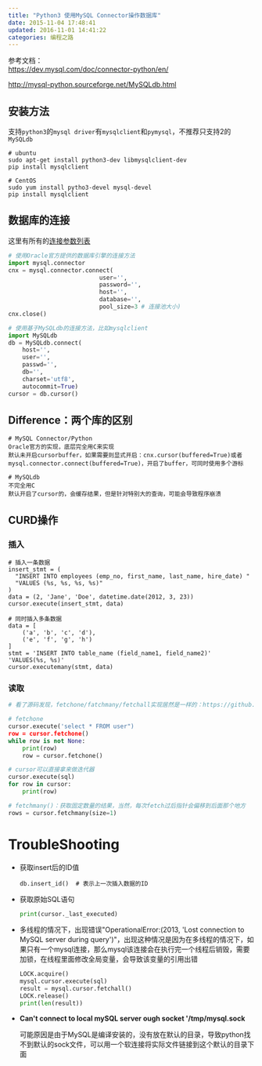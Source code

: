 ```yaml
---
title: "Python3 使用MySQL Connector操作数据库"
date: 2015-11-04 17:48:41
updated: 2016-11-01 14:41:22
categories: 编程之路
---
```

参考文档：  
<https://dev.mysql.com/doc/connector-python/en/>  

<http://mysql-python.sourceforge.net/MySQLdb.html>  

## 安装方法

支持`python3`的`mysql driver`有`mysqlclient`和`pymysql`，不推荐只支持2的`MySQLdb`

```
# ubuntu
sudo apt-get install python3-dev libmysqlclient-dev
pip install mysqlclient

# CentOS
sudo yum install pytho3-devel mysql-devel
pip install mysqlclient
```
## 数据库的连接

这里有所有的[连接参数列表](https://dev.mysql.com/doc/connector-python/en/connector-python-connectargs.html)

```python
# 使用Oracle官方提供的数据库引擎的连接方法
import mysql.connector
cnx = mysql.connector.connect(  
                          user='',
                          password='',
                          host='',
                          database='',  
                          pool_size=3 # 连接池大小)
cnx.close()

# 使用基于MySQLdb的连接方法，比如mysqlclient
import MySQLdb
db = MySQLdb.connect(
	host='', 
    user='', 
    passwd='', 
    db='', 
    charset='utf8', 
    autocommit=True)
cursor = db.cursor()
```


## Difference：两个库的区别

    # MySQL Connector/Python
    Oracle官方的实现，底层完全用C来实现
    默认未开启cursorbuffer，如果需要则显式开启：cnx.cursor(buffered=True)或者mysql.connector.connect(buffered=True)，开启了buffer，可同时使用多个游标
    
    # MySQLdb
    不完全用C
    默认开启了cursor的，会缓存结果，但是针对特别大的查询，可能会导致程序崩溃

## CURD操作

### 插入

    # 插入一条数据
    insert_stmt = (
      "INSERT INTO employees (emp_no, first_name, last_name, hire_date) "
      "VALUES (%s, %s, %s, %s)"
    )
    data = (2, 'Jane', 'Doe', datetime.date(2012, 3, 23))
    cursor.execute(insert_stmt, data)
    
    # 同时插入多条数据
    data = [
        ('a', 'b', 'c', 'd'),
        ('e', 'f', 'g', 'h')
    ]
    stmt = 'INSERT INTO table_name (field_name1, field_name2)' 				'VALUES(%s, %s)'
    cursor.executemany(stmt, data)
### 读取

```python
# 看了源码发现，fetchone/fatchmany/fetchall实现居然是一样的：https://github.com/PyMySQL/mysqlclient-python/blob/7d289b21728ab1a94bb1f0210a26367c6714d881/MySQLdb/cursors.py，结果都是一次取出保存，这三个方法就是在结果列表里面切片而已

# fetchone
cursor.execute('select * FROM user")
row = cursor.fetchone()
while row is not None:
    print(row)
    row = cursor.fetchone()  

# cursor可以直接拿来做迭代器
cursor.execute(sql)
for row in cursor:
    print(row)

# fetchmany()：获取固定数量的结果，当然，每次fetch过后指针会偏移到后面那个地方
rows = cursor.fetchmany(size=1)
```
# TroubleShooting

* 获取insert后的ID值  

  ```shell
  db.insert_id()  # 表示上一次插入数据的ID
  ```

* 获取原始SQL语句

  ```python
  print(cursor._last_executed)
  ```

* 多线程的情况下，出现错误"OperationalError:(2013, 'Lost connection to MySQL server during query')"，出现这种情况是因为在多线程的情况下，如果只有一个mysql连接，那么mysql该连接会在执行完一个线程后销毁，需要加锁，在线程里面修改全局变量，会导致该变量的引用出错  

  ```python
  LOCK.acquire()  
  mysql.cursor.execute(sql)  
  result = mysql.cursor.fetchall()  
  LOCK.release()  
  print(len(result))
  ```

* **Can't connect to local mySQL server ough socket '/tmp/mysql.sock**

  可能原因是由于MySQL是编译安装的，没有放在默认的目录，导致python找不到默认的sock文件，可以用一个软连接将实际文件链接到这个默认的目录下面


